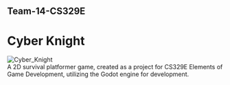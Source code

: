 ## Team-14-CS329E
# Cyber Knight
![Cyber_Knight](https://github.com/Sketchfellow/Team-14-CS329E/assets/87275944/ab53828a-6e16-4818-a9c1-b85d1e754c47)\
A 2D survival platformer game, created as a project for CS329E Elements of Game Development, utilizing the Godot engine for development.
